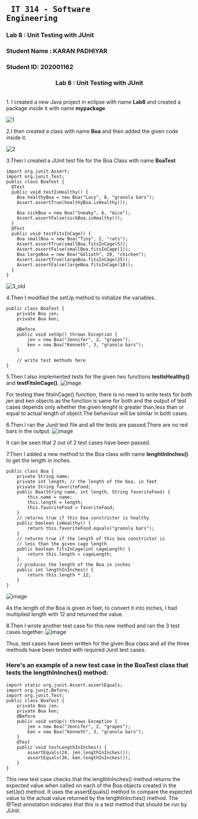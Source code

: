 ## <pre> IT 314 - Software Engineering </pre> 
### Lab 8 : Unit Testing with JUnit
### Student Name : KARAN PADHIYAR
### Student ID: 202001162

<h3 align="center" >
  <b>Lab 8 : Unit Testing with JUnit</b>
</h3>
<br/>
1. I created a new Java project in eclipse with name <b>Lab8</b> and created a package inside it with name <b>mypackage</b>

![1](https://user-images.githubusercontent.com/86399274/233324381-6e797841-b9d9-47dd-b7f8-68a998158092.png)

2.I then created a class with name <b>Boa</b> and then added the given code inside it.

![2](https://user-images.githubusercontent.com/86399274/233324479-bca275ec-e5bb-430f-89c8-5172aebf64ae.png)

3.Then I created a JUnit test file for the Boa Class with name <b>BoaTest</b>
```
import org.junit.Assert;
import org.junit.Test;
public class BoaTest {
  @Test
  public void testIsHealthy() {
    Boa healthyBoa = new Boa("Lucy", 8, "granola bars");
    Assert.assertTrue(healthyBoa.isHealthy());
    
    Boa sickBoa = new Boa("Sneaky", 6, "mice");
    Assert.assertFalse(sickBoa.isHealthy());
  }
  @Test
  public void testFitsInCage() {
    Boa smallBoa = new Boa("Tiny", 2, "rats");
    Assert.assertTrue(smallBoa.fitsInCage(5));
    Assert.assertFalse(smallBoa.fitsInCage(1));
    Boa largeBoa = new Boa("Goliath", 20, "chicken");
    Assert.assertTrue(largeBoa.fitsInCage(25));
    Assert.assertFalse(largeBoa.fitsInCage(10));
  }
}
```
![3_old](https://user-images.githubusercontent.com/86399274/233329626-67aa2e9f-152e-43a2-a15a-093fbe006ac9.png)



4.Then I modified the setUp method to initialize the variables.
```
public class BoaTest {
    private Boa jen;
    private Boa ken;
    
    @Before
    public void setUp() throws Exception {
        jen = new Boa("Jennifer", 2, "grapes");
        ken = new Boa("Kenneth", 3, "granola bars");
    }
    
    // write test methods here
}
```

5.Then I also implemented tests for the given two functions <b>testIsHealthy()</b> and <b>testFitsInCage()</b>.
![image](https://user-images.githubusercontent.com/86399274/233329827-e7370911-24ed-41ec-ac0f-d8efdef46bc6.png)

For testing thee fitsInCage() function, there is no need to write tests for both jen and ken objects as the function is same for both and the output of test cases depends only whether the given lenght is greater than,less than or equal to actual length of object.The behaviour will be similar in both cases.

6.Then I ran the Junit test file and all the tests are passed.There are no red bars in the output.
![image](https://user-images.githubusercontent.com/86399274/233329939-105c45be-7d78-44c1-b7d7-89a122f862bf.png)

It can be seen that 2 out of 2 test cases have been passed. 

7.Then I added a new method to the Boa class with name <b>lenghtInInches()</b> to get the length in inches.
```
public class Boa {
    private String name;
    private int length; // the length of the boa, in feet
    private String favoriteFood;
    public Boa(String name, int length, String favoriteFood) {
        this.name = name;
        this.length = length;
        this.favoriteFood = favoriteFood;
    }
    // returns true if this boa constrictor is healthy
    public boolean isHealthy() {
        return this.favoriteFood.equals("granola bars");
    }
    // returns true if the length of this boa constrictor is
    // less than the given cage length
    public boolean fitsInCage(int cageLength) {
        return this.length < cageLength;
    }
    // produces the length of the Boa in inches
    public int lengthInInches() {
        return this.length * 12;
    }
}
```
![image](https://user-images.githubusercontent.com/86399274/233330562-330e761b-0328-4ac9-b73a-9edddf1b5fda.png)

As the length of the Boa is given in feet, to convert it into inches, I had multiplied length with 12 and returned the value.

8.Then I wrote another test case for this new method and ran the 3 test cases together. 
![image](https://user-images.githubusercontent.com/86399274/233330805-3d50672f-c814-44a7-be8b-a00e50bff12b.png)


Thus, test cases have been written for the given Boa class and all the three methods have been tested with required Junit test cases.
### Here's an example of a new test case in the BoaTest class that tests the lengthInInches() method:
```
import static org.junit.Assert.assertEquals;
import org.junit.Before;
import org.junit.Test;
public class BoaTest {
    private Boa jen;
    private Boa ken;
    @Before
    public void setUp() throws Exception {
        jen = new Boa("Jennifer", 2, "grapes");
        ken = new Boa("Kenneth", 3, "granola bars");
    }
    @Test
    public void testLengthInInches() {
        assertEquals(24, jen.lengthInInches());
        assertEquals(36, ken.lengthInInches());
    }
}
```
This new test case checks that the lengthInInches() method returns the expected value when called on each of the Boa objects created in the setUp() method. It uses the assertEquals() method to compare the expected value to the actual value returned by the lengthInInches() method. The @Test annotation indicates that this is a test method that should be run by JUnit.
</br>
